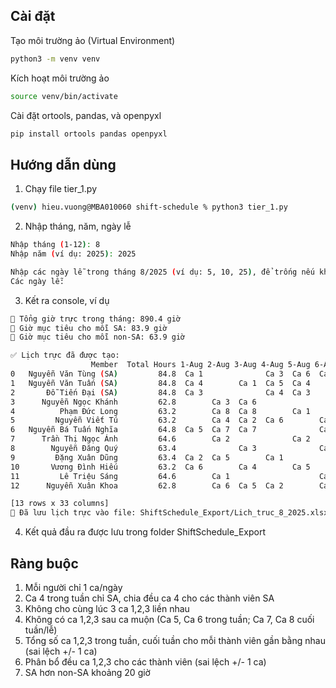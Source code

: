 ## Cài đặt
Tạo môi trường ảo (Virtual Environment)
```bash
python3 -m venv venv
```
Kích hoạt môi trường ảo
```bash
source venv/bin/activate
```
Cài đặt ortools, pandas, và openpyxl

```bash
pip install ortools pandas openpyxl
```

## Hướng dẫn dùng
1. Chạy file tier_1.py
```bash
(venv) hieu.vuong@MBA010060 shift-schedule % python3 tier_1.py
```
2. Nhập tháng, năm, ngày lễ
```bash
Nhập tháng (1-12): 8
Nhập năm (ví dụ: 2025): 2025

Nhập các ngày lễ trong tháng 8/2025 (ví dụ: 5, 10, 25), để trống nếu không có:
Các ngày lễ: 
```
3. Kết ra console, ví dụ
```bash
🎯 Tổng giờ trực trong tháng: 890.4 giờ
🎯 Giờ mục tiêu cho mỗi SA: 83.9 giờ
🎯 Giờ mục tiêu cho mỗi non-SA: 63.9 giờ

✅ Lịch trực đã được tạo:
                  Member  Total Hours 1-Aug 2-Aug 3-Aug 4-Aug 5-Aug 6-Aug 7-Aug 8-Aug  ... 22-Aug 23-Aug 24-Aug 25-Aug 26-Aug 27-Aug 28-Aug 29-Aug 30-Aug 31-Aug
0   Nguyễn Văn Tùng (SA)         84.8  Ca 1              Ca 3  Ca 6  Ca 4        Ca 4  ...          Ca 2   Ca 6   Ca 3                 Ca 5          Ca 3   Ca 7
1   Nguyễn Văn Tuấn (SA)         84.8  Ca 4        Ca 1  Ca 5  Ca 4        Ca 1        ...   Ca 5   Ca 8   Ca 5          Ca 4   Ca 4   Ca 2          Ca 1   Ca 6
2       Đỗ Tiến Đại (SA)         84.8  Ca 3              Ca 4  Ca 3        Ca 4  Ca 3  ...   Ca 4   Ca 6   Ca 7   Ca 4   Ca 5          Ca 4   Ca 4   Ca 8       
3      Nguyễn Ngọc Khánh         62.8        Ca 3  Ca 6                    Ca 5        ...          Ca 3          Ca 1          Ca 1          Ca 3          Ca 5
4          Phạm Đức Long         63.2        Ca 8  Ca 8        Ca 1        Ca 6        ...   Ca 6          Ca 8   Ca 5                 Ca 3          Ca 7       
5         Nguyễn Viết Tú         63.2        Ca 4  Ca 2  Ca 6        Ca 2        Ca 2  ...          Ca 7          Ca 6                 Ca 1   Ca 6          Ca 3
6   Nguyễn Bá Tuấn Nghĩa         64.8  Ca 5  Ca 7  Ca 7              Ca 5              ...   Ca 2                        Ca 2          Ca 6                 Ca 2
7      Trần Thị Ngọc Ánh         64.6        Ca 2              Ca 2        Ca 3  Ca 5  ...          Ca 1                 Ca 1   Ca 5          Ca 2          Ca 1
8        Nguyễn Đăng Quý         63.4              Ca 3              Ca 1        Ca 1  ...                 Ca 4                 Ca 2          Ca 5   Ca 6   Ca 4
9         Đặng Xuân Dũng         63.4  Ca 2  Ca 5        Ca 1                          ...   Ca 3   Ca 4   Ca 1                               Ca 1   Ca 5   Ca 8
10       Vương Đình Hiếu         63.2  Ca 6        Ca 4        Ca 5        Ca 2        ...                        Ca 2   Ca 6   Ca 6                 Ca 2       
11         Lê Triệu Sáng         64.6        Ca 1                    Ca 6        Ca 6  ...   Ca 1          Ca 2                 Ca 3                 Ca 4       
12      Nguyễn Xuân Khoa         62.8        Ca 6  Ca 5  Ca 2        Ca 3              ...          Ca 5   Ca 3          Ca 3                                   

[13 rows x 33 columns]
📁 Đã lưu lịch trực vào file: ShiftSchedule_Export/Lich_truc_8_2025.xlsx
```
4. Kết quả đầu ra được lưu trong folder ShiftSchedule_Export

## Ràng buộc

1. Mỗi người chỉ 1 ca/ngày
2. Ca 4 trong tuần chỉ SA, chia đều ca 4 cho các thành viên SA
3. Không cho cùng lúc 3 ca 1,2,3 liền nhau
4. Không có ca 1,2,3 sau ca muộn (Ca 5, Ca 6 trong tuần; Ca 7, Ca 8 cuối tuần/lễ)
5. Tổng số ca 1,2,3 trong tuần, cuối tuần cho mỗi thành viên gần bằng nhau (sai lệch +/- 1 ca)
6. Phân bổ đều ca 1,2,3 cho các thành viên (sai lệch +/- 1 ca)
7. SA hơn non-SA khoảng 20 giờ
